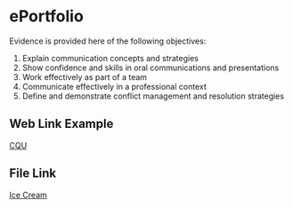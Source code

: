 # ePortfolio
Evidence is provided here of the following objectives:
1. Explain communication concepts and strategies
2. Show confidence and skills in oral communications and presentations
3. Work effectively as part of a team
4. Communicate effectively in a professional context
5. Define and demonstrate conflict management and resolution strategies

## Web Link Example
[CQU](https://www.cqu.edu.au)

## File Link
[Ice Cream](Icecreamparagraph.docx)
